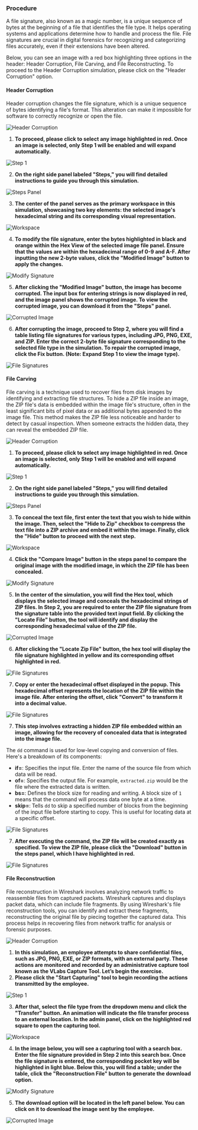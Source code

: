 ### Procedure

A file signature, also known as a magic number, is a unique sequence of bytes at the beginning of a file that identifies the file type. It helps operating systems and applications determine how to handle and process the file. File signatures are crucial in digital forensics for recognizing and categorizing files accurately, even if their extensions have been altered.

Below, you can see an image with a red box highlighting three options in the header: Header Corruption, File Carving, and File Reconstructing. To proceed to the Header Corruption simulation, please click on the "Header Corruption" option.

#### **Header Corruption**



Header corruption changes the file signature, which is a unique sequence of bytes identifying a file's format. This alteration can make it impossible for software to correctly recognize or open the file.

![Header Corruption](./images/image1.png)

1. **To proceed, please click to select any image highlighted in red. Once an image is selected, only Step 1 will be enabled and will expand automatically.**

![Step 1](./images/image2.png)

2. **On the right side panel labeled "Steps," you will find detailed instructions to guide you through this simulation.**

![Steps Panel](./images/image3.png)

3. **The center of the panel serves as the primary workspace in this simulation, showcasing two key elements: the selected image's hexadecimal string and its corresponding visual representation.**

![Workspace](./images/image4.png)

4. **To modify the file signature, enter the bytes highlighted in black and orange within the Hex View of the selected image file panel. Ensure that the values are within the hexadecimal range of 0-9 and A-F. After inputting the new 2-byte values, click the "Modified Image" button to apply the changes.**

![Modify Signature](./images/image5.png)

5. **After clicking the "Modified Image" button, the image has become corrupted. The input box for entering strings is now displayed in red, and the image panel shows the corrupted image. To view the corrupted image, you can download it from the "Steps" panel.**

![Corrupted Image](./images/image6.png)

6. **After corrupting the image, proceed to Step 2, where you will find a table listing file signatures for various types, including JPG, PNG, EXE, and ZIP. Enter the correct 2-byte file signature corresponding to the selected file type in the simulation. To repair the corrupted image, click the Fix button. (Note: Expand Step 1 to view the image type).**

![File Signatures](./images/image7.png)

#### **File Carving**


File carving is a technique used to recover files from disk images by identifying and extracting file structures. To hide a ZIP file inside an image, the ZIP file's data is embedded within the image file's structure, often in the least significant bits of pixel data or as additional bytes appended to the image file. This method makes the ZIP file less noticeable and harder to detect by casual inspection. When someone extracts the hidden data, they can reveal the embedded ZIP file.

![Header Corruption](./images/image9.png)

1. **To proceed, please click to select any image highlighted in red. Once an image is selected, only Step 1 will be enabled and will expand automatically.**

![Step 1](./images/image8.png)

2. **On the right side panel labeled "Steps," you will find detailed instructions to guide you through this simulation.**

![Steps Panel](./images/image10.png)

3. **To conceal the text file, first enter the text that you wish to hide within the image. Then, select the "Hide to Zip" checkbox to compress the text file into a ZIP archive and embed it within the image. Finally, click the "Hide" button to proceed with the next step.**

![Workspace](./images/image11.png)

4. **Click the "Compare Image" button in the steps panel to compare the original image with the modified image, in which the ZIP file has been concealed.**

![Modify Signature](./images/image12.png)

5. **In the center of the simulation, you will find the Hex tool, which displays the selected image and conceals the hexadecimal strings of ZIP files. In Step 2, you are required to enter the ZIP file signature from the signature table into the provided text input field. By clicking the "Locate File" button, the tool will identify and display the corresponding hexadecimal value of the ZIP file.**

![Corrupted Image](./images/image13.png)

6. **After clicking the "Locate Zip File" button, the hex tool will display the file signature highlighted in yellow and its corresponding offset highlighted in red.**

![File Signatures](./images/image14.png)

7. **Copy or enter the hexadecimal offset displayed in the popup. This hexadecimal offset represents the location of the ZIP file within the image file. After entering the offset, click "Convert" to transform it into a decimal value.**

![File Signatures](./images/image15.png)

7. **This step involves extracting a hidden ZIP file embedded within an image, allowing for the recovery of concealed data that is integrated into the image file.**

The `dd` command is used for low-level copying and conversion of files. Here's a breakdown of its components:

- **if=**: Specifies the input file. Enter the name of the source file from which data will be read.
- **of=**: Specifies the output file. For example, `extracted.zip` would be the file where the extracted data is written.
- **bs=**: Defines the block size for reading and writing. A block size of `1` means that the command will process data one byte at a time.
- **skip=**: Tells `dd` to skip a specified number of blocks from the beginning of the input file before starting to copy. This is useful for locating data at a specific offset.

![File Signatures](./images/image16.png)

7. **After executing the command, the ZIP file will be created exactly as specified. To view the ZIP file, please click the "Download" button in the steps panel, which I have highlighted in red.**

![File Signatures](./images/image17.png)

#### **File Reconstruction**


File reconstruction in Wireshark involves analyzing network traffic to reassemble files from captured packets. Wireshark captures and displays packet data, which can include file fragments. By using Wireshark's file reconstruction tools, you can identify and extract these fragments, reconstructing the original file by piecing together the captured data. This process helps in recovering files from network traffic for analysis or forensic purposes.

![Header Corruption](./images/image18.png)

1. **In this simulation, an employee attempts to share confidential files, such as JPG, PNG, EXE, or ZIP formats, with an external party. These actions are monitored and recorded by an administrative capture tool known as the VLabs Capture Tool. Let’s begin the exercise.**
2. **Please click the "Start Capturing" tool to begin recording the actions transmitted by the employee.**

![Step 1](./images/image19.png)

3. **After that, select the file type from the dropdown menu and click the "Transfer" button. An animation will indicate the file transfer process to an external location. In the admin panel, click on the highlighted red square to open the capturing tool.**

![Workspace](./images/image20.png)

4. **In the image below, you will see a capturing tool with a search box. Enter the file signature provided in Step 2 into this search box. Once the file signature is entered, the corresponding pocket key will be highlighted in light blue. Below this, you will find a table; under the table, click the "Reconstruction File" button to generate the download option.**

![Modify Signature](./images/image22.png)

5. **The download option will be located in the left panel below. You can click on it to download the image sent by the employee.**

![Corrupted Image](./images/image23.png)

